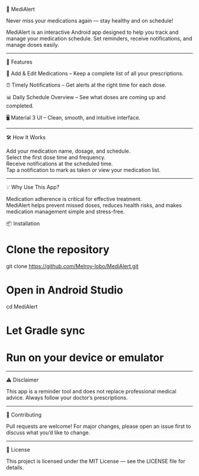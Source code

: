 🎯 MediAlert

Never miss your medications again — stay healthy and on schedule!

MediAlert is an interactive Android app designed to help you track and manage your medication schedule. 
Set reminders, receive notifications, and manage doses easily.

---

🚀 Features

💊 Add & Edit Medications – Keep a complete list of all your prescriptions.

⏰ Timely Notifications – Get alerts at the right time for each dose.

📊 Daily Schedule Overview – See what doses are coming up and completed.

🖥 Material 3 UI – Clean, smooth, and intuitive interface.

---

🛠 How It Works

Add your medication name, dosage, and schedule.  
Select the first dose time and frequency.  
Receive notifications at the scheduled time.  
Tap a notification to mark as taken or view your medication list.  

---

💡 Why Use This App?

Medication adherence is critical for effective treatment.  
MediAlert helps prevent missed doses, reduces health risks, and makes medication management simple and stress-free.

📦 Installation

# Clone the repository
git clone https://github.com/Melroy-lobo/MediAlert.git

# Open in Android Studio
cd MediAlert
# Let Gradle sync
# Run on your device or emulator

---

⚠️ Disclaimer

This app is a reminder tool and does not replace professional medical advice. Always follow your doctor’s prescriptions.

---

🤝 Contributing

Pull requests are welcome! For major changes, please open an issue first to discuss what you’d like to change.

---

📜 License

This project is licensed under the MIT License — see the LICENSE file for details.
